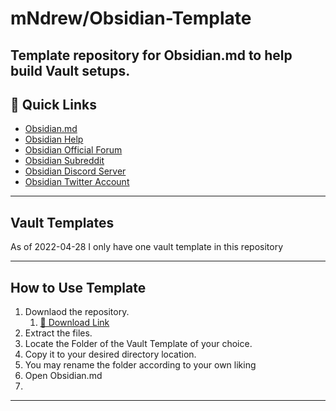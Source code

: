 # mNdrew/**Obsidian-Template**

Template repository for Obsidian.md to help build Vault setups.
---

## 🔗 Quick Links

- [Obsidian.md](https://obsidian.md/)
- [Obsidian Help](https://help.obsidian.md/Obsidian/Index)
- [Obsidian Official Forum](https://forum.obsidian.md/)
- [Obsidian Subreddit](https://www.reddit.com/r/ObsidianMD/)
- [Obsidian Discord Server](https://discord.com/invite/9CGnTWD)
- [Obsidian Twitter Account](https://twitter.com/obsdmd)

---

## Vault Templates

As of 2022-04-28 I only have one vault template in this repository

---

## How to Use Template

1. Downlaod the repository. 
   1. [🔗 Download Link](https://github.com/mNdrew/Obsidian-Template/archive/refs/heads/main.zip)
2. Extract the files.
3. Locate the Folder of the Vault Template of your choice.
4. Copy it to your desired directory location.
5. You may rename the folder according to your own liking
6. Open Obsidian.md
7. 

---
